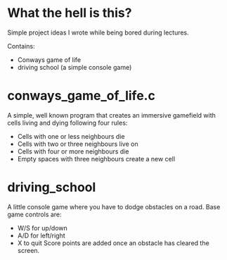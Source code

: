 # What the hell is this?

Simple project ideas I wrote while being bored during lectures.

Contains:
- Conways game of life
- driving school (a simple console game)

# conways_game_of_life.c

A simple, well known program that creates an immersive gamefield with cells living and dying following four rules:
- Cells with one or less neighbours die
- Cells with two or three neighbours live on
- Cells with four or more neighbours die
- Empty spaces with three neighbours create a new cell

# driving_school

A little console game where you have to dodge obstacles on a road. Base game controls are:
- W/S for up/down
- A/D for left/right
- X to quit
Score points are added once an obstacle has cleared the screen.
